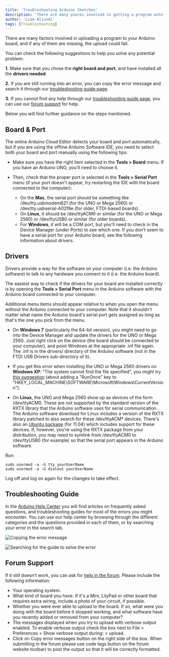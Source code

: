 ```yaml
---
title: 'Troubleshooting Arduino Sketches'
description: 'There are many pieces involved in getting a program onto your Arduino board.'
author: 'Liam Aljundi'
tags: [Troubleshooting]
---
```


There are many factors involved in uploading a program to your Arduino board, and if any of them are missing, the upload could fail.

You can check the following suggestions to help you solve any potential problem:

**1.** Make sure that you chose the **right board and port**, and have installed all the **drivers needed**.

**2.** If you are still running into an error, you can copy the error message and search it through our [troubleshooting guide page](https://support.arduino.cc/hc).

**3.** If you cannot find any help through our [troubleshooting guide page](https://support.arduino.cc/hc), you can use our [forum support](https://forum.arduino.cc/c/using-arduino/installation-troubleshooting/18) for help.

Below you will find further guidance on the steps mentioned.
## Board & Port

The online Arduino Cloud Editor detects your board and port automatically, but if you are using the offline Arduino Software IDE, you need to select both your board and port manually using the following tips:

- Make sure you have the right item selected in the **Tools > Board** menu. If you have an Arduino UNO, you'll need to choose it.

- Then, check that the proper port is selected in the **Tools > Serial Port** menu (if your port doesn't appear, try restarting the IDE with the board connected to the computer):

  - On the **Mac**, the serial port should be something like /dev/tty.usbmodem621 (for the UNO or Mega 2560) or /dev/tty.usbserial-A02f8e (for older, FTDI-based boards).
  - On **Linux**, it should be /dev/ttyACM0 or similar (for the UNO or Mega 2560) or /dev/ttyUSB0 or similar (for older boards).
  - For **Windows**, it will be a COM port, but you'll need to check in the Device Manager (under Ports) to see which one. If you don't seem to have a serial port for your Arduino board, see the following information about drivers.

## Drivers

Drivers provide a way for the software on your computer (i.e. the Arduino software) to talk to any hardware you connect to it (i.e. the Arduino board).

The easiest way to check if the drivers for your board are installed correctly is by opening the **Tools > Serial Port** menu in the Arduino software with the Arduino board connected to your computer. 

Additional menu items should appear relative to when you open the menu without the Arduino connected to your computer. Note that it shouldn't matter what name the Arduino board's serial port gets assigned as long as that's the one you pick from the menu.

- On **Windows 7** (particularly the 64-bit version), you might need to go into the Device Manager and update the drivers for the UNO or Mega 2560. Just right click on the device (the board should be connected to your computer), and point Windows at the appropriate .inf file again. The .inf is in the drivers/ directory of the Arduino software (not in the FTDI USB Drivers sub-directory of it).

- If you get this error when installing the UNO or Mega 2560 drivers on **Windows XP**: "The system cannot find the file specified", you might try [this suggestion](https://www.techguy.org/threads/cannot-find-the-file-specified-during-the-installation-of-the-device.235959/) (about adding a "RunOnce" key to "HKEY_LOCAL_MACHINE\SOFTWARE\Microsoft\Windows\CurrentVersion").

- On **Linux**, the UNO and Mega 2560 show up as devices of the form /dev/ttyACM0. These are not supported by the standard version of the RXTX library that the Arduino software uses for serial communication. The Arduino software download for Linux includes a version of the RXTX library patched to also search for these /dev/ttyACM* devices. There's also an [Ubuntu package](https://launchpad.net/ubuntu/+source/rxtx/2.2pre2-3) (for 11.04) which includes support for these devices. If, however, you're using the RXTX package from your distribution, you may need to symlink from /dev/ttyACM0 to /dev/ttyUSB0 (for example) so that the serial port appears in the Arduino software.

Run:

```
sudo usermod -a -G tty yourUserName
sudo usermod -a -G dialout yourUserName
```

Log off and log on again for the changes to take effect.

## Troubleshooting Guide

In the [Arduino Help Center](https://support.arduino.cc/hc) you will find articles on frequently asked questions, and troubleshooting guides for most of the errors you might encounter. You can use our help center by browsing through the different categories and the questions provided in each of them, or by searching your error in the search tab.

![Copying the error message](./assets/copy-error-message.png)

![Searching for the guide to solve the error](./assets/troubleshooting-guide.png)

## Forum Support

If it still doesn't work, you can ask for [help in the forum](https://forum.arduino.cc/c/using-arduino/installation-troubleshooting/18). Please include the following information:

- Your operating system.
- What kind of board you have. If it's a Mini, LilyPad or other board that requires extra wiring, include a photo of your circuit, if possible.
- Whether you were ever able to upload to the board. If so, what were you doing with the board before it stopped working, and what software have you recently added or removed from your computer?
- The messages displayed when you try to upload with verbose output enabled. To enable verbose output check the box next to File > Preferences > Show verbose output during: > upload.
- Click on Copy error messages button on the right side of the box. When submitting in the forum please use code tags button on the forum website toolbar) to post the output so that it will be correctly formatted.
